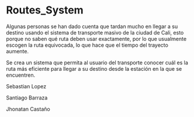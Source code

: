 # Routes_System

Algunas personas se han dado cuenta que tardan mucho en llegar a su destino usando el
sistema de transporte masivo de la ciudad de Cali, esto porque no saben qué ruta deben usar
exactamente, por lo que usualmente escogen la ruta equivocada, lo que hace que el tiempo del
trayecto aumente.

Se crea un sistema que permita al usuario del transporte
conocer cuál es la ruta más eficiente para llegar a su destino desde la estación en la que se
encuentren.

Sebastian Lopez 

Santiago Barraza

Jhonatan Castaño
